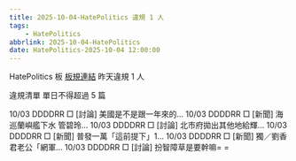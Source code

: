 ```yaml
---
title: 2025-10-04-HatePolitics 違規 1 人
tags:
    - HatePolitics
abbrlink: 2025-10-04-HatePolitics
date: HatePolitics-2025-10-04 12:00:00
---
```

HatePolitics 板 [板規連結](https://www.ptt.cc/bbs/HatePolitics/M.1617115262.A.D60.html)
昨天違規 1 人
<!-- more -->

違規清單
單日不得超過 5 篇

10/03 DDDDRR □ [討論] 美國是不是跟一年來的…
10/03 DDDDRR □ [新聞] 海巡蘭嶼艦下水 管碧玲…
10/03 DDDDRR □ [討論] 北市府拋出其他地給輝…
10/03 DDDDRR □ [新聞] 普發一萬「這前提下」1…
10/03 DDDDRR □ [新聞] 獨／劉香君老公「網軍…
10/03 DDDDRR □ [討論] 扮智障草是要幹嘛= =